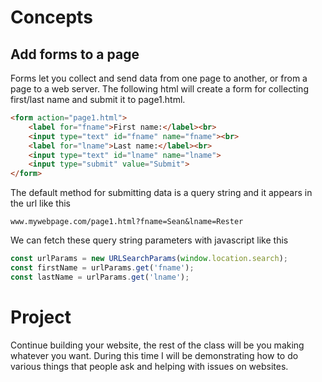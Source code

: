 # Concepts

## Add forms to a page
Forms let you collect and send data from one page to another, or from a page to a web server.
The following html will create a form for collecting first/last name and submit it to page1.html.
```html
<form action="page1.html">
    <label for="fname">First name:</label><br>
    <input type="text" id="fname" name="fname"><br>
    <label for="lname">Last name:</label><br>
    <input type="text" id="lname" name="lname">
    <input type="submit" value="Submit">
</form>
```

The default method for submitting data is a query string and it appears in the url like this
```text
www.mywebpage.com/page1.html?fname=Sean&lname=Rester
```

We can fetch these query string parameters with javascript like this
```javascript
const urlParams = new URLSearchParams(window.location.search);
const firstName = urlParams.get('fname');
const lastName = urlParams.get('lname');
```

# Project
Continue building your website, the rest of the class will be you making whatever you want.
During this time I will be demonstrating how to do various things that people ask and helping
with issues on websites.